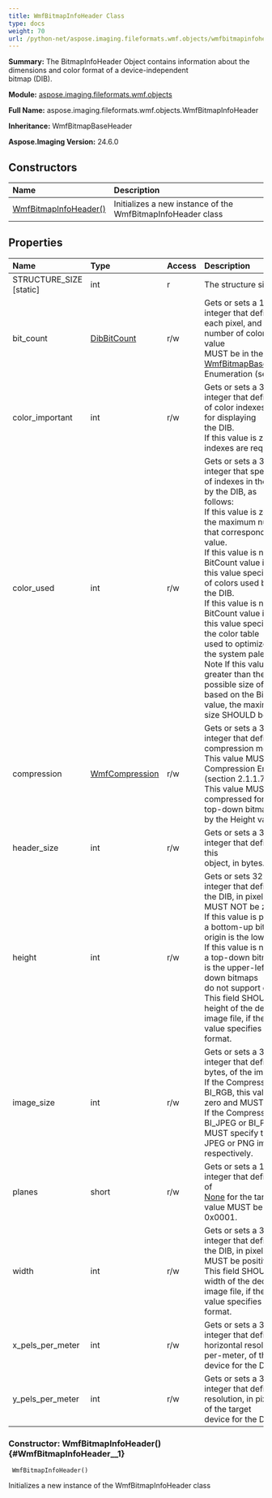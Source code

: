 ```yaml
---
title: WmfBitmapInfoHeader Class
type: docs
weight: 70
url: /python-net/aspose.imaging.fileformats.wmf.objects/wmfbitmapinfoheader/
---
```


**Summary:** The BitmapInfoHeader Object contains information about the dimensions and color format of a device-independent<br/>                bitmap (DIB).

**Module:** [aspose.imaging.fileformats.wmf.objects](/imaging/python-net/aspose.imaging.fileformats.wmf.objects/)

**Full Name:** aspose.imaging.fileformats.wmf.objects.WmfBitmapInfoHeader

**Inheritance:** WmfBitmapBaseHeader

**Aspose.Imaging Version:** 24.6.0

## **Constructors**
| **Name** | **Description** |
| :- | :- |
| [WmfBitmapInfoHeader()](#WmfBitmapInfoHeader__1) | Initializes a new instance of the WmfBitmapInfoHeader class |
## **Properties**
| **Name** | **Type** | **Access** | **Description** |
| :- | :- | :- | :- |
| STRUCTURE_SIZE [static] | int | r | The structure size |
| bit_count | [DibBitCount](/imaging/python-net/aspose.imaging.apsbuilder.dib/dibbitcount/) | r/w | Gets or sets a 16-bit unsigned integer that defines the format of<br/>                each pixel, and the maximum number of colors in the DIB. This value<br/>                MUST be in the [WmfBitmapBaseHeader.bit_count](/imaging/python-net/aspose.imaging.fileformats.wmf.objects/wmfbitmapbaseheader/) Enumeration (section 2.1.1.3). |
| color_important | int | r/w | Gets or sets a 32-bit unsigned integer that defines the number of color indexes that are required for displaying<br/>                the DIB.<br/>                If this value is zero, all color indexes are required |
| color_used | int | r/w | Gets or sets a 32-bit unsigned integer that specifies the number of indexes in the color table used by the DIB, as<br/>                follows:<br/>                If this value is zero, the DIB uses the maximum number of colors that correspond to the BitCount value.<br/>                If this value is nonzero and the BitCount value is less than 16, this value specifies the number of colors used by<br/>                the DIB.<br/>                If this value is nonzero and the BitCount value is 16 or greater, this value specifies the size of the color table<br/>                used to optimize performance of the system palette.<br/>                Note If this value is nonzero and greater than the maximum possible size of the color table based on the BitCount<br/>                value, the maximum color table size SHOULD be assumed. |
| compression | [WmfCompression](/imaging/python-net/aspose.imaging.fileformats.wmf.consts/wmfcompression/) | r/w | Gets or sets a 32-bit unsigned integer that defines the compression mode of the DIB. This value MUST be in the<br/>                Compression Enumeration (section 2.1.1.7).<br/>                This value MUST NOT specify a compressed format if the DIB is a top-down bitmap, as indicated by the Height value. |
| header_size | int | r/w | Gets or sets a 32-bit unsigned integer that defines the size of this<br/>                object, in bytes. |
| height | int | r/w | Gets or sets  32-bit signed integer that defines the height of the DIB, in pixels. This value MUST NOT be zero.<br/>                If this value is positive, the DIB is a bottom-up bitmap, and its origin is the lower-left corner.<br/>                If this value is negative, the DIB is a top-down bitmap, and its origin is the upper-left corner. Top-down bitmaps<br/>                do not support compression.<br/>                This field SHOULD specify the height of the decompressed image file, if the Compression value specifies JPEG or PNG<br/>                format. |
| image_size | int | r/w | Gets or sets a 32-bit unsigned integer that defines the size, in bytes, of the image.<br/>                If the Compression value is BI_RGB, this value SHOULD be zero and MUST be ignored.<br/>                If the Compression value is BI_JPEG or BI_PNG, this value MUST specify the size of the JPEG or PNG image buffer,<br/>                respectively. |
| planes | short | r/w | Gets or sets a 16-bit unsigned integer that defines the number of<br/>                [None](/imaging/python-net/aspose.imaging.fileformats.wmf.objects/wmfbitmapbaseheader/) for the target device. This value MUST be<br/>                0x0001. |
| width | int | r/w | Gets or sets a 32-bit signed integer that defines the width of the DIB, in pixels. This value MUST be positive.<br/>                This field SHOULD specify the width of the decompressed image file, if the Compression value specifies JPEG or PNG<br/>                format. |
| x_pels_per_meter | int | r/w | Gets or sets a 32-bit signed integer that defines the horizontal resolution, in pixels-per-meter, of the target<br/>                device for the DIB |
| y_pels_per_meter | int | r/w | Gets or sets a 32-bit signed integer that defines the vertical resolution, in pixels-per-meter, of the target<br/>                device for the DIB |


### Constructor: WmfBitmapInfoHeader() {#WmfBitmapInfoHeader__1}


```
 WmfBitmapInfoHeader() 
```

Initializes a new instance of the WmfBitmapInfoHeader class

